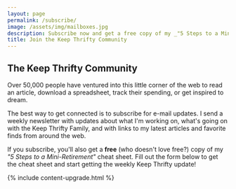 ```yaml
---
layout: page
permalink: /subscribe/
image: /assets/img/mailboxes.jpg
description: Subscribe now and get a free copy of my _"5 Steps to a Mini-Retirement" cheat sheet.
title: Join the Keep Thrifty Community
---
```


## The Keep Thrifty Community

Over 50,000 people have ventured into this little corner of the web to read an article, download a spreadsheet, track their spending, or get inspired to dream.

The best way to get connected is to subscribe for e-mail updates. I send a weekly newsletter with updates about what I'm working on, what's going on with the Keep Thrifty Family, and with links to my latest articles and favorite finds from around the web.

If you subscribe, you'll also get a __free__ (who doesn't love free?) copy of my _"5 Steps to a Mini-Retirement"_ cheat sheet. Fill out the form below to get the cheat sheet and start getting the weekly Keep Thrifty update!

<div class="boxed">
{% include content-upgrade.html %}
</div>

